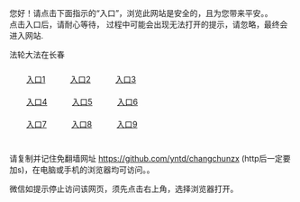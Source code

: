 您好！请点击下面指示的“入口”，浏览此网站是安全的，且为您带来平安。。 <br/>
点击入口后，请耐心等待， 过程中可能会出现无法打开的提示，请忽略，最终会进入网站. </br>

法轮大法在长春<br/>
<div style="padding:10px"><a style="margin:20px" target="_blank" href="https://dychl0bqw0prh.cloudfront.net/2Qpsp?vdcwoq" id="ccLink1" rel="nofollow">入口1</a> <a target="_blank" style="margin:20px" href="https://d2qwzvxskano2g.cloudfront.net/2Qpsp?gtfcttr" id="ccLink2" rel="nofollow">入口2</a> <a style="margin:20px" target="_blank" href="https://dmud3roifg7y0.cloudfront.net/2Qpsp?xdaurmtf" id="ccLink3" rel="nofollow">入口3</a></div>

<div style="padding:10px" ><a style="margin:20px" target="_blank" href="https://dychl0bqw0prh.cloudfront.net/2Qpsp?vdcwoq" id="ccLink4" rel="nofollow">入口4</a> <a style="margin:20px" href="https://d2qwzvxskano2g.cloudfront.net/2Qpsp?gtfcttr" target="_blank" id="ccLink5" rel="nofollow">入口5</a> <a style="margin:20px" href="https://dmud3roifg7y0.cloudfront.net/2Qpsp?xdaurmtf" target="_blank" id="ccLink6" rel="nofollow">入口6</a></div>

<div style="padding:10px"><a style="margin:20px" target="_blank" href="https://dychl0bqw0prh.cloudfront.net/2Qpsp?vdcwoq" id="ccLink7" rel="nofollow">入口7</a> <a style="margin:20px" href="https://d2qwzvxskano2g.cloudfront.net/2Qpsp?gtfcttr" target="_blank" id="ccLink8" rel="nofollow">入口8</a> <a style="margin:20px" target="_blank" href="https://dmud3roifg7y0.cloudfront.net/2Qpsp?xdaurmtf" id="ccLink9" rel="nofollow">入口9</a></div>

<br/>



请复制并记住免翻墙网址 https://github.com/yntd/changchunzx (http后一定要加s)，在电脑或手机的浏览器均可访问。。<br/>

微信如提示停止访问该网页，须先点击右上角，选择浏览器打开。
